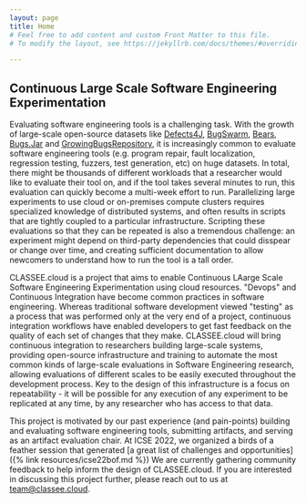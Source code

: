 ```yaml
---
layout: page
title: Home
# Feel free to add content and custom Front Matter to this file.
# To modify the layout, see https://jekyllrb.com/docs/themes/#overriding-theme-defaults

---
```


## Continuous Large Scale Software Engineering Experimentation 
Evaluating software engineering tools is a challenging task.
With the growth of large-scale open-source datasets like [Defects4J](https://github.com/rjust/defects4j), [BugSwarm](http://www.bugswarm.org), [Bears](https://github.com/bears-bugs/bears-benchmark), [Bugs.Jar](https://github.com/bugs-dot-jar/bugs-dot-jar) and [GrowingBugsRepository](https://github.com/liuhuigmail/GrowingBugRepository), it is increasingly common to evaluate software engineering tools (e.g. program repair, fault localization, regression testing, fuzzers, test generation, etc) on huge datasets.
In total, there might be thousands of different workloads that a researcher would like to evaluate their tool on, and if the tool takes several minutes to run, this evaluation can quickly become a multi-week effort to run.
Parallelizing large experiments to use cloud or on-premises compute clusters requires specialized knowledge of distributed systems, and often results in scripts that are tightly coupled to a particular infrastructure. 
Scripting these evaluations so that they can be repeated is also a tremendous challenge: an experiment might depend on third-party dependencies that could disspear or change over time, and creating sufficient documentation to allow newcomers to understand how to run the tool is a tall order.

CLASSEE.cloud is a project that aims to enable Continuous LAarge Scale Software Engineering Experimentation using cloud resources.
"Devops" and Continuous Integration have become common practices in software engineering.
Whereas traditional software development viewed "testing" as a process that was performed only at the very end of a project, continuous integration workflows have enabled developers to get fast feedback on the quality of each set of changes that they make. 
CLASSEE.cloud will bring continuous integration to researchers building large-scale systems, providing open-source infrastructure and training to automate the most common kinds of large-scale evaluations in Software Engineering research, allowing evaluations of different scales to be easily executed throughout the development process.
Key to the design of this infrastructure is a focus on repeatability - it will be possible for any execution of any experiment to be replicated at any time, by any researcher who has access to that data.

This project is motivated by our past experience (and pain-points) building and evaluating software engineering tools, submitting artifacts, and serving as an artifact evaluation chair.
At ICSE 2022, we organized a birds of a feather session that generated [a great list of challenges and opportunities]({% link resources/icse22bof.md %})
We are currently gathering community feedback to help inform the design of CLASSEE.cloud.
If you are interested in discussing this project further, please reach out to us at [team@classee.cloud](mailto:team@classee.cloud).